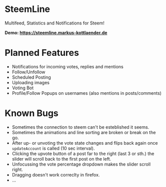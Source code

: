 # SteemLine

Multifeed, Statistics and Notifications for Steem!

**Demo: https://steemline.markus-kottlaender.de**

# Planned Features

- Notifications for incoming votes, replies and mentions
- Follow/Unfollow
- Scheduled Posting
- Uploading images
- Voting Bot
- Profile/Follow Popups on usernames (also mentions in posts/comments)

# Known Bugs

- Sometimes the connection to steem can't be esteblished it seems.
- Sometimes the animations and line sorting are broken or break on the go.
- After up- or unvoting the vote state changes and flips back again once `updateAccount` is called (10 sec interval).
- Clicking the upvote button of a post far to the right (last 3 or sth.) the slider will scroll back to the first post on the left.
- Unfocussing the vote percentage dropdown makes the slider scroll right.
- Dragging doesn't work correclty in firefox.
- ...
